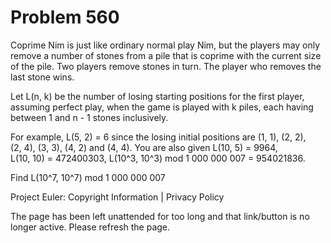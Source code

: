 #   Problem 560

   Coprime Nim is just like ordinary normal play Nim, but the players may
   only remove a number of stones from a pile that is coprime with the
   current size of the pile. Two players remove stones in turn. The player
   who removes the last stone wins.

   Let L(n, k) be the number of losing starting positions for the first
   player, assuming perfect play, when the game is played with k piles, each
   having between 1 and n - 1 stones inclusively.

   For example, L(5, 2) = 6 since the losing initial positions are (1, 1),
   (2, 2), (2, 4), (3, 3), (4, 2) and (4, 4).
   You are also given L(10, 5) = 9964, L(10, 10) = 472400303,
   L(10^3, 10^3) mod 1 000 000 007 = 954021836.

   Find L(10^7, 10^7) mod 1 000 000 007

   Project Euler: Copyright Information | Privacy Policy

   The page has been left unattended for too long and that link/button is no
   longer active. Please refresh the page.

